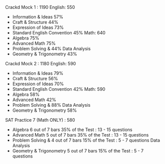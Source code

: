 Crackd Mock 1 : 1190
English: 550
- Information & Ideas			57%
- Craft & Structure				44%
- Expression of Ideas			73%
- Standard English Convention	45%
Math: 640
- Algebra 						75%
- Advanced Math					75%
- Problem Solving & 			44%
	Data Analysis 
- Geometry & Trigonometry		43%

Crackd Mock 2 : 1180
English: 590
- Information & Ideas			79%
- Craft & Structure				56%
- Expression of Ideas			70%
- Standard English Convention	42%
Math: 590
- Algebra 						58%
- Advanced Math					42%
- Problem Solving & 			88%
	Data Analysis 
- Geometry & Trigonometry		58%

SAT Practice 7 (Math ONLY) : 580
- Algebra 						6 out of 7 bars			35% of the Test : 13 - 15 questions
- Advanced Math					5 out of 7 bars			35% of the Test : 13 - 15 questions
- Problem Solving & 			4 out of 7 bars 		15% of the Test : 5 - 7 questions
	Data Analysis										
- Geometry & Trigonometry		5 out of 7 bars			15% of the Test : 5 - 7 questions

